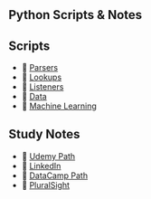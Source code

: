 #  

## Python Scripts & Notes

## Scripts

- :link: [Parsers](/Parsers/)  
- :link: [Lookups](/Lookups/)
- :link: [Listeners](/Listeners/)
- :link: [Data](/Data/)
- :link: [Machine Learning](/ML/)

## Study Notes

- :link: [Udemy Path](/Learn/Udemy/)
- :link: [LinkedIn](/Learn/LinkedIn/)
- :link: [DataCamp Path](/Learn/DataCamp/)
- :link: [PluralSight](/Learn/Pluralsight/)